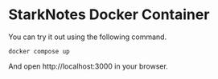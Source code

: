 # StarkNotes Docker Container

You can try it out using the following command.

`docker compose up`

And open http://localhost:3000 in your browser.
